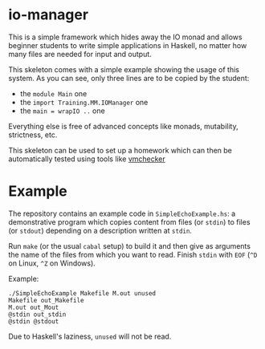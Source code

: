 io-manager
==========

This is a simple framework which hides away the IO monad and allows beginner
students to write simple applications in Haskell, no matter how many files are
needed for input and output.

This skeleton comes with a simple example showing the usage of this system. As
you can see, only three lines are to be copied by the student:

* the `module Main` one
* the `import Training.MM.IOManager` one
* the `main = wrapIO ..` one

Everything else is free of advanced concepts like monads, mutability,
strictness, etc.

This skeleton can be used to set up a homework which can then be automatically
tested using tools like [vmchecker][vmchecker]

Example
=======

The repository contains an example code in `SimpleEchoExample.hs`: a
demonstrative program which copies content from files (or `stdin`) to files
(or `stdout`) depending on a description written at `stdin`.

Run `make` (or the usual `cabal` setup) to build it and then give as arguments
the name of the files from which you want to read. Finish `stdin` with `EOF`
(`^D` on Linux, `^Z` on Windows).

Example:

    ./SimpleEchoExample Makefile M.out unused
    Makefile out_Makefile
    M.out out_Mout
    @stdin out_stdin
    @stdin @stdout

Due to Haskell's laziness, `unused` will not be read.

[vmchecker]: https://github.com/vmchecker/vmchecker "vmchecker"
